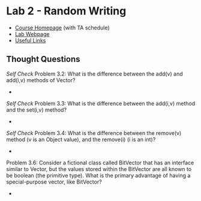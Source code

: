 # Lab 2 - Random Writing
 * [Course Homepage](http://cs.williams.edu/~cs136/index.html) (with TA schedule)
 * [Lab Webpage](http://cs.williams.edu/~cs136/labs/wordgen.html)
 * [Useful Links](http://cs.williams.edu/~cs136/links.html)

## Thought Questions

_Self Check_ Problem 3.2: What is the difference between the add(v) and add(i,v) methods of Vector?
  * <Answer Here>

_Self Check_ Problem 3.3: What is the difference between the add(i,v) method and the set(i,v) method?
  * <Answer Here>
  
_Self Check_ Problem 3.4: What is the difference between the remove(v) method (v is an Object value), and the remove(i) (i is an int)?
  * <Answer Here>

Problem 3.6: Consider a fictional class called BitVector that has an interface similar to Vector, but the values stored within the BitVector are all known to be boolean (the primitive type). What is the primary advantage of having a special-purpose vector, like BitVector?
  * <Answer Here>